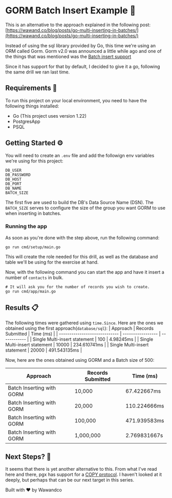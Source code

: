 # GORM Batch Insert Example 🧪

This is an alternative to the approach explained in the following post: [https://wawand.co/blog/posts/go-multi-inserting-in-batches/](https://wawand.co/blog/posts/go-multi-inserting-in-batches/)

Instead of using the sql library provided by Go, this time we're using an ORM called Gorm. Gorm v2.0 was announced a little while ago and one of the things that was mentioned was the [Batch insert support](https://gorm.io/docs/v2_release_note.html#Batch-Insert)

Since it has support for that by default, I decided to give it a go, following the same drill we ran last time.

## Requirements 🔎️

To run this project on your local environment, you need to have the following things installed:

- Go (This project uses version 1.22)
- PostgresApp
- PSQL

## Getting Started ⚙️

You will need to create an `.env` file and add the followign env variables we're using for this project:

```env
DB_USER
DB_PASSWORD
DB_HOST
DB_PORT
DB_NAME
BATCH_SIZE
```

The first five are used to build the DB's Data Source Name (DSN). The `BATCH_SIZE` serves to configure the size of the group you want GORM to use when inserting in batches.

### Running the app

As soon as you're done with the step above, run the following command:

```
go run cmd/setup/main.go
```

This will create the role needed for this drill, as well as the database and table we'll be using for the exercise at hand.

Now, with the following command you can start the app and have it insert a number of `contacts` in bulk.

```
# It will ask you for the number of records you wish to create.
go run cmd/app/main.go
```

## Results 📋

The following times were gathered using `time.Since`.
Here are the ones we obtained using the first approach(`database/sql`):
| Approach | Records Submitted | Time (ms) |
| ----------------------------- | ----------------- | ------------ |
| Single Multi-insert statement | 100 | 4.98245ms |
| Single Multi-insert statement | 10000 | 234.610741ms |
| Single Multi-insert statement | 20000 | 491.543135ms |

Now, here are the ones obtained using GORM and a Batch size of 500:

| Approach                  | Records Submitted | Time (ms)    |
| ------------------------- | ----------------- | ------------ |
| Batch Inserting with GORM | 10,000            | 67.422667ms  |
| Batch Inserting with GORM | 20,000            | 110.224666ms |
| Batch Inserting with GORM | 100,000           | 471.939583ms |
| Batch Inserting with GORM | 1,000,000         | 2.769831667s |

## Next Steps? 🧐

It seems that there is yet another alternative to this. From what I've read here and there, pgx has support for a [COPY protocol](https://pkg.go.dev/github.com/jackc/pgx/v4#hdr-Copy_Protocol). I haven't looked at it deeply, but perhaps that can be our next target in this series.

Built with ❤️ by Wawandco

